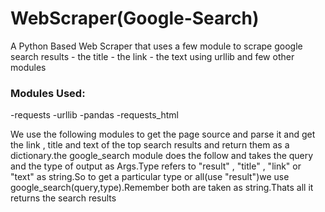# WebScraper(Google-Search)
A Python Based Web Scraper that uses a few module to scrape google search results - the title - the link - the text using urllib and few other modules

### Modules Used:
-requests
-urllib
-pandas
-requests_html 

We use the following modules to get the page source and parse it and get the link , title and text of the top search results and return them as a dictionary.the google_search module does the follow and takes the query and the type of output as Args.Type refers to "result" , "title" , "link" or "text" as string.So to get a particular type or all(use "result")we use google_search(query,type).Remember both are taken as string.Thats all it returns the search results
